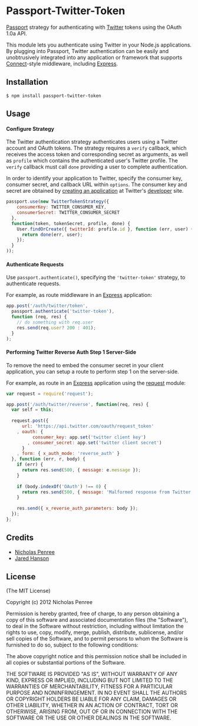 # Passport-Twitter-Token

[Passport](http://passportjs.org/) strategy for authenticating with [Twitter](http://twitter.com/) tokens
using the OAuth 1.0a API.

This module lets you authenticate using Twitter in your Node.js applications.
By plugging into Passport, Twitter authentication can be easily and
unobtrusively integrated into any application or framework that supports
[Connect](http://www.senchalabs.org/connect/)-style middleware, including
[Express](http://expressjs.com/).

## Installation

    $ npm install passport-twitter-token

## Usage

#### Configure Strategy

The Twitter authentication strategy authenticates users using a Twitter account
and OAuth tokens.  The strategy requires a `verify` callback, which receives the
access token and corresponding secret as arguments, as well as `profile` which
contains the authenticated user's Twitter profile.   The `verify` callback must
call `done` providing a user to complete authentication.

In order to identify your application to Twitter, specify the consumer key,
consumer secret, and callback URL within `options`.  The consumer key and secret
are obtained by [creating an application](https://dev.twitter.com/apps) at
Twitter's [developer](https://dev.twitter.com/) site.

```javascript
passport.use(new TwitterTokenStrategy({
    consumerKey: TWITTER_CONSUMER_KEY,
    consumerSecret: TWITTER_CONSUMER_SECRET
  },
  function(token, tokenSecret, profile, done) {
    User.findOrCreate({ twitterId: profile.id }, function (err, user) {
      return done(err, user);
    });
  }
));
```
#### Authenticate Requests

Use `passport.authenticate()`, specifying the `'twitter-token'` strategy, to
authenticate requests.

For example, as route middleware in an [Express](http://expressjs.com/)
application:

```javascript
app.post('/auth/twitter/token',
  passport.authenticate('twitter-token'),
  function (req, res) {
    // do something with req.user
    res.send(req.user? 200 : 401);
  }
);
```

#### Performing Twitter Reverse Auth Step 1 Server-Side

To remove the need to embed the consumer secret in your client application, you can setup a 
route to perform step 1 on the server-side.

For example, as route in an [Express](http://expressjs.com/)
application using the [request](https://github.com/mikeal/request) module:

```javascript
var request = require('request');

app.post('/auth/twitter/reverse', function(req, res) {
  var self = this;
  
  request.post({
      url: 'https://api.twitter.com/oauth/request_token'
    , oauth: { 
          consumer_key: app.set('twitter client key')
        , consumer_secret: app.set('twitter client secret')
      }
    , form: { x_auth_mode: 'reverse_auth' }
  }, function (err, r, body) {
    if (err) {
      return res.send(500, { message: e.message });
    }
    
    if (body.indexOf('OAuth') !== 0) {
      return res.send(500, { message: 'Malformed response from Twitter' });
    }
    
    res.send({ x_reverse_auth_parameters: body });
  });
};
```
## Credits

  - [Nicholas Penree](http://github.com/drudge)
  - [Jared Hanson](http://github.com/jaredhanson)

## License

(The MIT License)

Copyright (c) 2012 Nicholas Penree

Permission is hereby granted, free of charge, to any person obtaining a copy of
this software and associated documentation files (the "Software"), to deal in
the Software without restriction, including without limitation the rights to
use, copy, modify, merge, publish, distribute, sublicense, and/or sell copies of
the Software, and to permit persons to whom the Software is furnished to do so,
subject to the following conditions:

The above copyright notice and this permission notice shall be included in all
copies or substantial portions of the Software.

THE SOFTWARE IS PROVIDED "AS IS", WITHOUT WARRANTY OF ANY KIND, EXPRESS OR
IMPLIED, INCLUDING BUT NOT LIMITED TO THE WARRANTIES OF MERCHANTABILITY, FITNESS
FOR A PARTICULAR PURPOSE AND NONINFRINGEMENT. IN NO EVENT SHALL THE AUTHORS OR
COPYRIGHT HOLDERS BE LIABLE FOR ANY CLAIM, DAMAGES OR OTHER LIABILITY, WHETHER
IN AN ACTION OF CONTRACT, TORT OR OTHERWISE, ARISING FROM, OUT OF OR IN
CONNECTION WITH THE SOFTWARE OR THE USE OR OTHER DEALINGS IN THE SOFTWARE.
